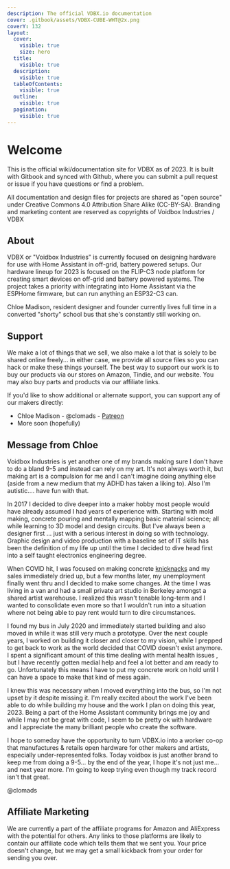 ```yaml
---
description: The official VDBX.io documentation
cover: .gitbook/assets/VDBX-CUBE-WHT@2x.png
coverY: 132
layout:
  cover:
    visible: true
    size: hero
  title:
    visible: true
  description:
    visible: true
  tableOfContents:
    visible: true
  outline:
    visible: true
  pagination:
    visible: true
---
```


# Welcome

This is the official wiki/documentation site for VDBX as of 2023. It is built with Gitbook and synced with Github, where you can submit a pull request or issue if you have questions or find a problem.

All documentation and design files for projects are shared as "open source" under Creative Commons 4.0 Attribution Share Alike (CC-BY-SA). Branding and marketing content are reserved as copyrights of Voidbox Industries / VDBX

## About

VDBX or "Voidbox Industries" is currently focused on designing hardware for use with Home Assistant in off-grid, battery powered setups. Our hardware lineup for 2023 is focused on the FLIP-C3 node platform for creating smart devices on off-grid and battery powered systems. The project takes a priority with integrating into Home Assistant via the ESPHome firmware, but can run anything an ESP32-C3 can.&#x20;

Chloe Madison, resident designer and founder currently lives full time in a converted "shorty" school bus that she's constantly still working on.

## Support

We make a lot of things that we sell, we also make a lot that is solely to be shared online freely... in either case, we provide all source files so you can hack or make these things yourself. The best way to support our work is to buy our products via our stores on Amazon, Tindie, and our website. You may also buy parts and products via our affiliate links.

&#x20;If you'd like to show additional or alternate support, you can support any of our makers directly:

* Chloe Madison - @clomads - [Patreon](https://www.patreon.com/clomads)&#x20;
* More soon (hopefully)

## Message from Chloe

Voidbox Industries is yet another one of my brands making sure I don't have to do a bland 9-5 and instead can rely on my art. It's not always worth it, but making art is a compulsion for me and I can't imagine doing anything else (aside from a new medium that my ADHD has taken a liking to). Also I'm autistic.... have fun with that.&#x20;

In 2017 I decided to dive deeper into a maker hobby most people would have already assumed I had years of experience with. Starting with mold making, concrete pouring and mentally mapping basic material science; all while learning to 3D model and design circuits. But I've always been a designer first ... just with a serious interest in doing so with technology. Graphic design and video production with a baseline set of IT skills has been the definition of my life up until the time I decided to dive head first into a self taught electronics engineering degree.&#x20;

When COVID hit, I was focused on making concrete [knicknacks](concrete/concrete-card-holder.md) and my sales immediately dried up, but a few months later, my unemployment finally went thru and I decided to make some changes. At the time I was living in a van and had a small private art studio in Berkeley amongst a shared artist warehouse. I realized this wasn't tenable long-term and I wanted to consolidate even more so that I wouldn't run into a situation where not being able to pay rent would turn to dire circumstances.&#x20;

I found my bus in July 2020 and immediately started building and also moved in while it was still very much a prototype. Over the next couple years, I worked on building it closer and closer to my vision, while I prepped to get back to work as the world decided that COVID doesn't exist anymore. I spent  a significant amount of this time dealing with mental health issues , but I have recently gotten medial help and feel a lot better and am ready to go. Unfortunately this means I have to put my concrete work on hold until I can have a space to make that kind of mess again.

I knew this was necessary when I moved everything into the bus, so I'm not upset by it despite missing it. I'm really excited about the work I've been able to do while building my house and the work I plan on doing this year, 2023. Being a part of the Home Assistant community brings me joy and while I may not be great with code, I seem to be pretty ok with hardware and I appreciate the many brilliant people who create the software.

I hope to someday have the opportunity to turn VDBX.io into a worker co-op that manufactures & retails open hardware for other makers and artists, especially under-represented folks.  Today voidbox is just another brand to keep me from doing a 9-5... by the end of the year, I hope it's not just me... and next year more. I'm going to keep trying even though my track record isn't that great.

@clomads

## Affiliate Marketing

We are currently a part of the affiliate programs for Amazon and AliExpress with the potential for others. Any links to those platforms are likely to contain our affiliate code which tells them that we sent you. Your price doesn't change, but we may get a small kickback from your order for sending you over.
